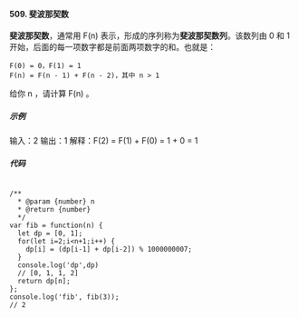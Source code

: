#### 509. 斐波那契数

<strong>斐波那契数</strong>，通常用 F(n) 表示，形成的序列称为<strong>斐波那契数列</strong>。该数列由 0 和 1 开始，后面的每一项数字都是前面两项数字的和。也就是：

```
F(0) = 0，F(1) = 1
F(n) = F(n - 1) + F(n - 2)，其中 n > 1
```

给你 n ，请计算 F(n) 。

##### 示例

输入：2
输出：1
解释：F(2) = F(1) + F(0) = 1 + 0 = 1

##### 代码

```

/**
  * @param {number} n
  * @return {number}
  */
var fib = function(n) {
  let dp = [0, 1];
  for(let i=2;i<n+1;i++) {
    dp[i] = (dp[i-1] + dp[i-2]) % 1000000007;
  }
  console.log('dp',dp)
  // [0, 1, 1, 2]
  return dp[n];
};
console.log('fib', fib(3));
// 2

```
